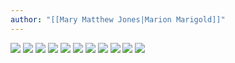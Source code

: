 ```yaml
---
author: "[[Mary Matthew Jones|Marion Marigold]]"
---
```

![](https://i.imgur.com/gZPExS3.jpeg)
![](https://i.imgur.com/KvpfkRF.jpeg)
![](https://i.imgur.com/9q9SQtZ.jpeg)
![](https://i.imgur.com/5wiqC5F.jpeg)
![](https://i.imgur.com/jp7pKmB.jpeg)
![](https://i.imgur.com/ThqAwNp.jpeg)
![](https://i.imgur.com/WhRXcDD.jpeg)
![](https://i.imgur.com/2jORfzK.jpeg)
![](https://i.imgur.com/Osizqmc.jpeg)
![](https://i.imgur.com/plW1qtj.jpeg)
![](https://i.imgur.com/8YdiYym.jpeg)
